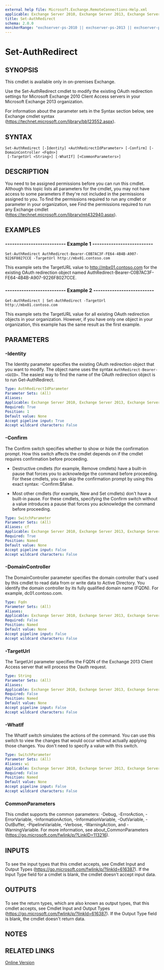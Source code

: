 ```yaml
---
external help file: Microsoft.Exchange.RemoteConnections-Help.xml
applicable: Exchange Server 2010, Exchange Server 2013, Exchange Server 2016
title: Set-AuthRedirect
schema: 2.0.0
monikerRange: "exchserver-ps-2010 || exchserver-ps-2013 || exchserver-ps-2016"
---
```


# Set-AuthRedirect

## SYNOPSIS
This cmdlet is available only in on-premises Exchange.

Use the Set-AuthRedirect cmdlet to modify the existing OAuth redirection settings for Microsoft Exchange 2010 Client Access servers in your Microsoft Exchange 2013 organization.

For information about the parameter sets in the Syntax section below, see Exchange cmdlet syntax (https://technet.microsoft.com/library/bb123552.aspx).

## SYNTAX

```
Set-AuthRedirect [-Identity] <AuthRedirectIdParameter> [-Confirm] [-DomainController <Fqdn>]
 [-TargetUrl <String>] [-WhatIf] [<CommonParameters>]
```

## DESCRIPTION
You need to be assigned permissions before you can run this cmdlet. Although this topic lists all parameters for the cmdlet, you may not have access to some parameters if they're not included in the permissions assigned to you. To find the permissions required to run any cmdlet or parameter in your organization, see Find the permissions required to run any Exchange cmdlet (https://technet.microsoft.com/library/mt432940.aspx).

## EXAMPLES

### -------------------------- Example 1 --------------------------
```
Set-AuthRedirect AuthRedirect-Bearer-C0B7AC3F-FE64-4B4B-A907-9226F8027CCE -TargetUrl http://mbx01.contoso.com
```

This example sets the TargetURL value to http://mbx01.contoso.com for the existing OAuth redirection object named AuthRedirect-Bearer-C0B7AC3F-FE64-4B4B-A907-9226F8027CCE.

### -------------------------- Example 2 --------------------------
```
Get-AuthRedirect | Set-AuthRedirect -TargetUrl http://mbx01.contoso.com
```

This example sets the TargetURL value for all existing OAuth redirection objects in your organization. However, if you have only one object in your organization, this example has the same result as the first example.

## PARAMETERS

### -Identity
The Identity parameter specifies the existing OAuth redirection object that you want to modify. The object name uses the syntax `AuthRedirect-Bearer-<GUID>`. The easiest way to find the name of the OAuth redirection object is to run Get-AuthRedirect.

```yaml
Type: AuthRedirectIdParameter
Parameter Sets: (All)
Aliases:
Applicable: Exchange Server 2010, Exchange Server 2013, Exchange Server 2016
Required: True
Position: 1
Default value: None
Accept pipeline input: True
Accept wildcard characters: False
```

### -Confirm
The Confirm switch specifies whether to show or hide the confirmation prompt. How this switch affects the cmdlet depends on if the cmdlet requires confirmation before proceeding.

- Destructive cmdlets (for example, Remove cmdlets) have a built-in pause that forces you to acknowledge the command before proceeding. For these cmdlets, you can skip the confirmation prompt by using this exact syntax: -Confirm:$false.

- Most other cmdlets (for example, New and Set cmdlets) don't have a built-in pause. For these cmdlets, specifying the Confirm switch without a value introduces a pause that forces you acknowledge the command before proceeding.

```yaml
Type: SwitchParameter
Parameter Sets: (All)
Aliases: cf
Applicable: Exchange Server 2010, Exchange Server 2013, Exchange Server 2016
Required: True
Position: Named
Default value: None
Accept pipeline input: False
Accept wildcard characters: False
```

### -DomainController
The DomainController parameter specifies the domain controller that's used by this cmdlet to read data from or write data to Active Directory. You identify the domain controller by its fully qualified domain name (FQDN). For example, dc01.contoso.com.

```yaml
Type: Fqdn
Parameter Sets: (All)
Aliases:
Applicable: Exchange Server 2010, Exchange Server 2013, Exchange Server 2016
Required: False
Position: Named
Default value: None
Accept pipeline input: False
Accept wildcard characters: False
```

### -TargetUrl
The TargetUrl parameter specifies the FQDN of the Exchange 2013 Client Access server that will process the Oauth request.

```yaml
Type: String
Parameter Sets: (All)
Aliases:
Applicable: Exchange Server 2010, Exchange Server 2013, Exchange Server 2016
Required: False
Position: Named
Default value: None
Accept pipeline input: False
Accept wildcard characters: False
```

### -WhatIf
The WhatIf switch simulates the actions of the command. You can use this switch to view the changes that would occur without actually applying those changes. You don't need to specify a value with this switch.

```yaml
Type: SwitchParameter
Parameter Sets: (All)
Aliases: wi
Applicable: Exchange Server 2010, Exchange Server 2013, Exchange Server 2016
Required: False
Position: Named
Default value: None
Accept pipeline input: False
Accept wildcard characters: False
```

### CommonParameters
This cmdlet supports the common parameters: -Debug, -ErrorAction, -ErrorVariable, -InformationAction, -InformationVariable, -OutVariable, -OutBuffer, -PipelineVariable, -Verbose, -WarningAction, and -WarningVariable. For more information, see about_CommonParameters (https://go.microsoft.com/fwlink/p/?LinkID=113216).

## INPUTS

###  
To see the input types that this cmdlet accepts, see Cmdlet Input and Output Types (https://go.microsoft.com/fwlink/p/?linkId=616387). If the Input Type field for a cmdlet is blank, the cmdlet doesn't accept input data.

## OUTPUTS

###  
To see the return types, which are also known as output types, that this cmdlet accepts, see Cmdlet Input and Output Types (https://go.microsoft.com/fwlink/p/?linkId=616387). If the Output Type field is blank, the cmdlet doesn't return data.

## NOTES

## RELATED LINKS

[Online Version](https://technet.microsoft.com/library/73b1fd66-2783-4b8c-a704-9dc8ec810f29.aspx)
